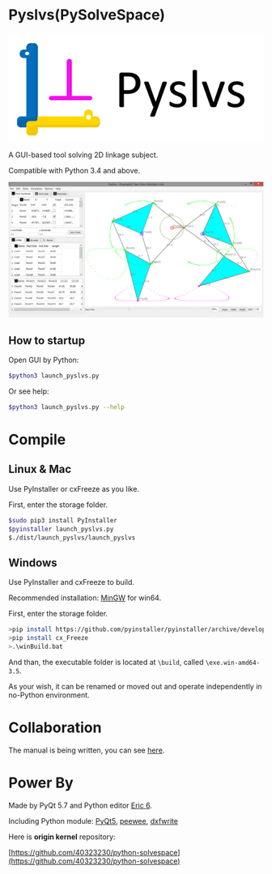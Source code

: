 Pyslvs(PySolveSpace)
===

![](icons/title.png)

A GUI-based tool solving 2D linkage subject.

Compatible with Python 3.4 and above.

![](icons/cover.png)

How to startup
---

Open GUI by Python:

```bash
$python3 launch_pyslvs.py
```

Or see help:

```bash
$python3 launch_pyslvs.py --help
```

Compile
===

Linux & Mac
---

Use PyInstaller or cxFreeze as you like.

First, enter the storage folder.

```bash
$sudo pip3 install PyInstaller
$pyinstaller launch_pyslvs.py
$./dist/launch_pyslvs/launch_pyslvs
```

Windows
---

Use PyInstaller and cxFreeze to build.

Recommended installation: [MinGW](https://sourceforge.net/projects/mingw-w64/files/latest/download?source=files) for win64.

First, enter the storage folder.

```bash
>pip install https://github.com/pyinstaller/pyinstaller/archive/develop.zip
>pip install cx_Freeze
>.\winBuild.bat
```

And than, the executable folder is located at `\build`, called `\exe.win-amd64-3.5`.

As your wish, it can be renamed or moved out and operate independently in no-Python environment.

Collaboration
===

The manual is being written, you can see [here](https://github.com/40323230/Pyslvs-manual/).

Power By
===

Made by PyQt 5.7 and Python editor [Eric 6](http://eric-ide.python-projects.org/).

Including Python module: [PyQt5](http://doc.qt.io/qt-5/index.html), [peewee](http://docs.peewee-orm.com/en/latest/), [dxfwrite](https://pypi.python.org/pypi/dxfwrite/)

Here is **origin kernel** repository:

[https://github.com/40323230/python-solvespace](https://github.com/40323230/python-solvespace)
